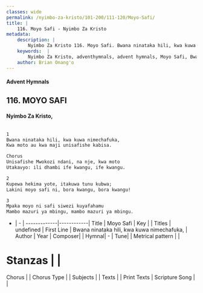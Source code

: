 ```yaml
---
classes: wide
permalink: /nyimbo-za-kristo/101-200/111-120/Moyo-Safi/
title: |
    116. Moyo Safi - Nyimbo Za Kristo
metadata:
    description: |
        Nyimbo Za Kristo 116. Moyo Safi. Bwana ninataka hili, kwa kuwa nimechafuka,  Kwa moto au kwa maji unisafishe kabisa.  Chorus Unisafishe Mwokozi ndani, na nje, kwa moto  Utakavyo: ili dhambi ife kwangu, ife kwangu.  2	 Kupewa hekima yote, itakuwa tunu kubwa;  Lakini moyo safi ni, bora kwangu, bora kwangu!  
    keywords:  |
        Nyimbo Za Kristo, adventhymnals, advent hymnals, Moyo Safi, Bwana ninataka hili, kwa kuwa nimechafuka, . 
    author: Brian Onang'o
---
```


#### Advent Hymnals
## 116. MOYO SAFI
####  Nyimbo Za Kristo,

```txt

1
Bwana ninataka hili, kwa kuwa nimechafuka, 
Kwa moto au kwa maji unisafishe kabisa.

Chorus
Unisafishe Mwokozi ndani, na nje, kwa moto 
Utakavyo: ili dhambi ife kwangu, ife kwangu.

2	
Kupewa hekima yote, itakuwa tunu kubwa; 
Lakini moyo safi ni, bora kwangu, bora kwangu!

3
Mpaka moyo ni safi siwezi kuyafahamu 
Mambo mazuri ya mbingu, mambo mazuri ya mbingu.


```

- |   -  |
-------------|------------|
Title | Moyo Safi |
Key |  |
Titles | undefined |
First Line | Bwana ninataka hili, kwa kuwa nimechafuka,  |
Author | 
Year | 
Composer| |
Hymnal|  - |
Tune|  |
Metrical pattern | |
# Stanzas |  |
Chorus |  |
Chorus Type |  |
Subjects | |
Texts |  |
Print Texts | 
Scripture Song |  |
    
